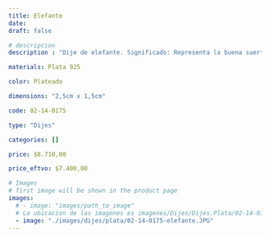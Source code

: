 ```yaml
---
title: Elefante
date: 
draft: false

# descripcion
description : "Dije de elefante. Significado: Representa la buena suerte, protección e inteligencia."

materials: Plata 925

color: Plateado

dimensions: "2,5cm x 1,5cm"

code: 02-14-0175

type: "Dijes"

categories: []

price: $8.710,00

price_eftvo: $7.400,00

# Images
# first image will be shown in the product page
images:
  # - image: "images/path_to_image"
  # La ubicacion de las imagenes es imagenes/Dijes/Dijes.Plata/02-14-0175-elefante
  - image: "./images/dijes/plata/02-14-0175-elefante.JPG"
---
```

